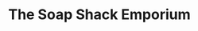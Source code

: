---
title: "The Soap Shack Emporium"
url: /castell-newydd-emlyn-newcastle-emlyn/the-soap-shack-emporium/
shop: Allgemein
---